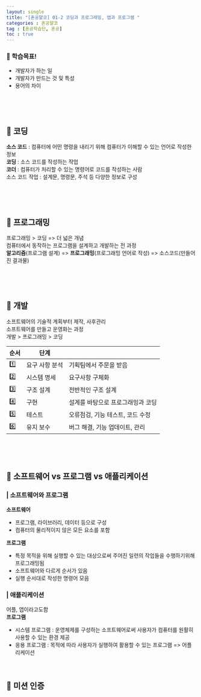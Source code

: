 ```yaml
---
layout: single
title: "[혼공얄코] 01-2 코딩과 프로그래밍, 앱과 프로그램 "
categories : 혼공얄코
tag : [혼공학습단, 혼공]
toc : true
---
```


### :pushpin: 학습목표!
- 개발자가 하는 일
- 개발자가 만드는 것 및 특성
- 용어의 차이

<br><br><br>

## :book: 코딩
**소스 코드** : 컴퓨터에 어떤 명령을 내리기 위해 컴퓨터가 이해할 수 있는 언어로 작성한 정보         
**코딩** : 소스 코드를 작성하는 작업           
**코더** : 컴퓨터가 처리할 수 있는 명령어로 코드를 작성하는 사람         
소스 코드 작업 : 설계문, 명령문, 주석 등 다양한 정보로 구성

<br><br><br>

## :book: 프로그래밍
프로그래밍 > 코딩 => 더 넓은 개념       
컴퓨터에서 동작하는 프로그램을 설계하고 개발하는 전 과정       
**알고리즘**(프로그램 설계) => **프로그래밍**(프로그래밍 언어로 작성) => 소스코드(만들어진 결과물)

<br><br><br>

## :book: 개발
소프트웨어의 기술적 계획부터 제작, 사후관리      
소프트웨어를 만들고 운영화는 과정        
개발 > 프로그래밍 > 코딩


|순서| 단계| |
|---|---|---|
|:one:|요구 사항 분석 |기획팀에서 주문을 받음|
|:two:|시스템 명세 |요구사항 구체화|
|:three:|구조 설계 |전반적인 구조 설계|
|:four:|구현 |설계를 바탕으로 프로그래밍과 코딩|
|:five:|테스트 |오류점검, 기능 테스트, 코드 수정|
|:six:|유지 보수 |버그 해결, 기능 업데이트, 관리|

<br><br><br>

## :book: 소프트웨어 vs 프로그램 vs 애플리케이션

### | 소프트웨어와 프로그램

**소프트웨어**
- 프로그램, 라이브러리, 데이터 등으로 구성
- 컴퓨터의 물리적이지 않은 모든 요소를 포함

**프로그램** 
- 특정 목적을 위해 실행할 수 있는 대상으로써 주어진 일련의 작업들을 수행하기위해 프로그래밍됨
- 소프트웨어와 다르게 순서가 있음
- 실행 순서대로 작성한 명령어 모음

### | 애플리케이션
어플, 앱이라고도함      
**프로그램**
- 시스템 프로그램 : 운영체제를 구성하는 소프트웨어로써 사용자가 컴퓨터를 원활히 사용할 수 있는 환경 제공
- 응용 프로그램 : 목적에 따라 사용자가 실행하여 활용할 수 있는 프로그램 => 어플리케이션
<br><br><br>

## :100: 미션 인증 

